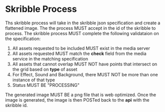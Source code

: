 # Skribble Process #

Ths skribble process will take in the skribble json specification and create a flattened image.  The the process MUST accept in the id of 
the skribble to process.  The skribble process MUST complete the following validataion on the specification:

1. All assets requested to be included MUST exist in the media server  
2. All assets requested MUST match the __check__ field from the media service in the matching specification   
3. All assets that cannot overlap MUST NOT have points that intersect on the grid based on __type__ of asset  
4. For Effect, Sound and Background, there MUST NOT be more than one instance of that type  
5. Status MUST BE "PROCESSING"

The generated image MUST BE a png file that is web optimized.  Once the image is generated, the image is then POSTed back to the __api__ with the skribble id.
